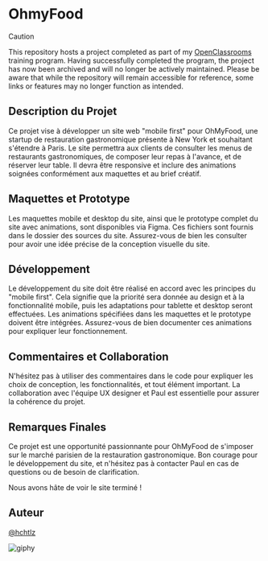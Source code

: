 # OhmyFood

> [!CAUTION]
> This repository hosts a project completed as part of my [OpenClassrooms](https://openclassrooms.com) training program. Having successfully completed the program, the project has now been archived and will no longer be actively maintained. Please be aware that while the repository will remain accessible for reference, some links or features may no longer function as intended.

## Description du Projet
Ce projet vise à développer un site web "mobile first" pour OhMyFood, une startup de restauration gastronomique présente à New York et souhaitant s'étendre à Paris. Le site permettra aux clients de consulter les menus de restaurants gastronomiques, de composer leur repas à l'avance, et de réserver leur table. Il devra être responsive et inclure des animations soignées conformément aux maquettes et au brief créatif.

## Maquettes et Prototype
Les maquettes mobile et desktop du site, ainsi que le prototype complet du site avec animations, sont disponibles via Figma. Ces fichiers sont fournis dans le dossier des sources du site. Assurez-vous de bien les consulter pour avoir une idée précise de la conception visuelle du site.

## Développement
Le développement du site doit être réalisé en accord avec les principes du "mobile first". Cela signifie que la priorité sera donnée au design et à la fonctionnalité mobile, puis les adaptations pour tablette et desktop seront effectuées. Les animations spécifiées dans les maquettes et le prototype doivent être intégrées. Assurez-vous de bien documenter ces animations pour expliquer leur fonctionnement.

## Commentaires et Collaboration
N'hésitez pas à utiliser des commentaires dans le code pour expliquer les choix de conception, les fonctionnalités, et tout élément important. La collaboration avec l'équipe UX designer et Paul est essentielle pour assurer la cohérence du projet.

## Remarques Finales
Ce projet est une opportunité passionnante pour OhMyFood de s'imposer sur le marché parisien de la restauration gastronomique. Bon courage pour le développement du site, et n'hésitez pas à contacter Paul en cas de questions ou de besoin de clarification.

Nous avons hâte de voir le site terminé !

## Auteur

[@hchtlz](https://github.com/hchtlz)

![giphy](https://github.com/hchtlz/Les-Petits-Plats/assets/93914147/46fdd794-2211-44f4-83c0-4cddb23411fd)
